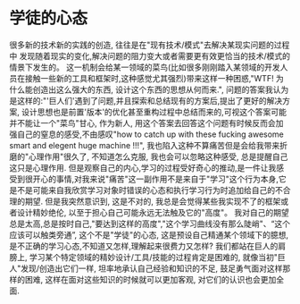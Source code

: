 # 学徒的心态
很多新的技术新的实践的创造, 往往是在"现有技术/模式"去解决某现实问题的过程中 发现随着现实的变化,解决问题的阻力变大或者需要更有效更恰当的技术/模式的情景下发生的。
这一机制会给某一领域的菜鸟(比如很多刚刚踏入某领域的开发人员在接触一些新的工具和框架时,这种感觉尤其强烈)带来这样一种困惑,"WTF! 为什么能创造出这么强大的东西, 设计这个东西的思想从何而来.", 问题的答案我认为是这样的:"'巨人们'遇到了问题,并且探索和总结现有的方案后,提出了更好的解决方案, 设计思想也是前置'版本'的优化甚至重构过程中总结而来的,可视这个答案可能并不能让一个"菜鸟"甘心, 作为新人, 用这个答案去回答这个问题有时候反而会加强自己的窒息的感受,不由感叹"how to catch up with these fucking awesome smart and elegent huge machine !!!", 我也陷入这种不算痛苦但是会给我带来折磨的"心理作用"很久了, 不知道怎么克服, 我也会可以忽略这种感受, 总是提醒自己这只是心理作用. 
但是观察自己的内心,学习的过程受好奇心的推动,是一件让我感受到很开心的事情,对我来说"痛苦"这一副作用不是来自于"学习"这个行为本身,它是不是可能来自我欣赏学习对象时错误的心态和执行学习行为时追加给自己的不合理的期望.
但是我突然意识到, 这是不对的, 我总是会觉得某些我实现不了的框架或者设计精妙绝伦, 以至于担心自己可能永远无法触及它的"高度"。
我对自己的期望总是太高,总是按时自己,"要达到这样的高度","这个学习曲线没有那么陡峭"、“这个应该可以触类旁通”, 这个不是"学徒"的心态, 这是预设自己精通某个领域下的臆想,是不正确的学习心态,不知道又怎样,理解起来很费力又怎样? 我们都站在巨人的肩膀上, 学习某个特定领域的精妙设计/工具/技能的过程肯定是困难的, 就像当初"巨人"发现/创造出它们一样, 坦率地承认自己经验和知识的不足, 鼓足勇气面对这样那样的困难, 这样在面对这些知识的时候就可以更加客观, 对它们的认识也会更加全面.